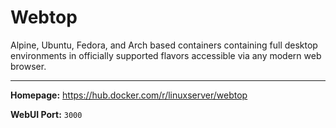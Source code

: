 # Webtop

Alpine, Ubuntu, Fedora, and Arch based containers containing full desktop environments in officially supported flavors accessible via any modern web browser.

---

**Homepage:** https://hub.docker.com/r/linuxserver/webtop

**WebUI Port:** `3000`